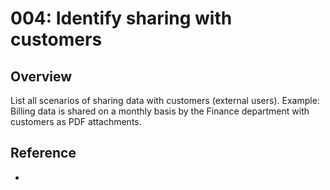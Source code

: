 # 004: Identify sharing with customers

## Overview

List all scenarios of sharing data with customers (external users). Example: Billing data is shared on a monthly basis by the Finance department with customers as PDF attachments.

## Reference

* 

